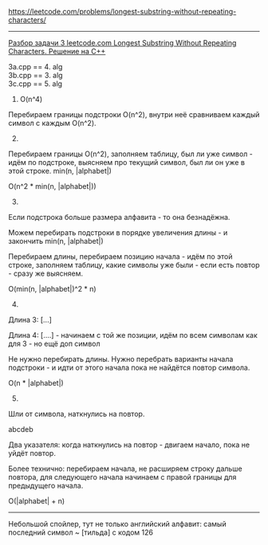 https://leetcode.com/problems/longest-substring-without-repeating-characters/

____

[Разбор задачи 3 leetcode.com Longest Substring Without Repeating Characters. Решение на C++](https://www.youtube.com/watch?v=2HqQ9DsrYQ0)

3a.cpp == 4. alg  
3b.cpp == 3. alg  
3c.cpp == 5. alg

1. O(n^4)

Перебираем границы подстроки O(n^2), внутри неё сравниваем каждый символ 
с каждым O(n^2).

2.

Перебираем границы O(n^2), заполняем таблицу, был ли уже символ - идём 
по подстроке, выясняем про текущий символ, был ли он уже в этой строке.
min(n, |alphabet|)

  O(n^2 * min(n, |alphabet|))

3.

Если подстрока больше размера алфавита - то она безнадёжна.

Можем перебирать подстроки в порядке увеличения длины - и закончить min(n, |alphabet|)

Перебираем длины, перебираем позицию начала - идём по этой строке, 
заполняем таблицу, какие символы уже были - если есть повтор - сразу же выясняем.

O(min(n, |alphabet|)^2 * n)

4. 

Длина 3: [...]

Длина 4: [....] - начинаем с той же позиции, идём по всем символам как для 3 - но ещё доп символ

Не нужно перебирать длины. Нужно перебрать варианты начала подстроки - и 
идти от этого начала пока не найдётся повтор символа.

O(n * |alphabet|)

5.

Шли от символа, наткнулись на повтор. 

abcdeb

Два указателя: когда наткнулись на повтор - двигаем начало, пока не уйдёт повтор.

Более технично: перебираем начала, не расширяем строку дальше повтора, 
для следующего начала начинаем с правой границы для предыдущего начала.

O(|alphabet| + n)



____

Небольшой спойлер, тут не только английский алфавит: ​самый последний символ ~ [тильда] с кодом 126
